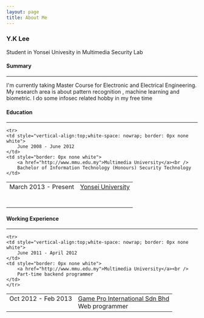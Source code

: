 ```yaml
---
layout: page
title: About Me
---
```


<div class="message">
<h3>Y.K Lee</h3>

Student in Yonsei Univesity in Multimedia Security Lab
<br />

<h4>Summary</h4>
<hr />
I'm currently taking Master Course for Electronic and Electrical Engineering. 
My research area is about pattern recognition , machine learning and biometric. 
I do some infosec related hobby in my free time 

<br />
<h4>Education</h4>
<hr />
<table style="border: 0px none white">
	<tr>
	<td style="vertical-align:top;white-space: nowrap; border: 0px none white">
		March 2013 - Present
	</td>
	<td style="border: 0px none white">
		<a href="http://www.yonsei.ac.kr/eng/">Yonsei University</a><br /><br /><br />
	</td>
	</tr>

	<tr>
	<td style="vertical-align:top;white-space: nowrap; border: 0px none white">
		June 2008 - June 2012
	</td>
	<td style="border: 0px none white">
		<a href="http://www.mmu.edu.my">Multimedia University</a><br />
		Bachelor of Information Technology (Honours) Security Technology
	</td>
</tr>
</table>

<h4>Working Experience</h4>
<hr />
<table style="border: 0px none white">
	<tr>
	<td style="vertical-align:top;white-space: nowrap; border: 0px none white">
		Oct 2012 - Feb 2013
	</td>
	<td style="border: 0px none white">
		<a href="http://www.gamepro.com.my/index.aspx?lang=en">Game Pro International Sdn Bhd</a><br />
		Web programmer 
	</td>
	</tr>

	<tr>
	<td style="vertical-align:top;white-space: nowrap; border: 0px none white">
		June 2011 - April 2012
	</td>
	<td style="border: 0px none white">
		<a href="http://www.mmu.edu.my">Multimedia University</a><br />
		Part-time backend programmer 
	</td>
	</tr>

</table>

</div>
